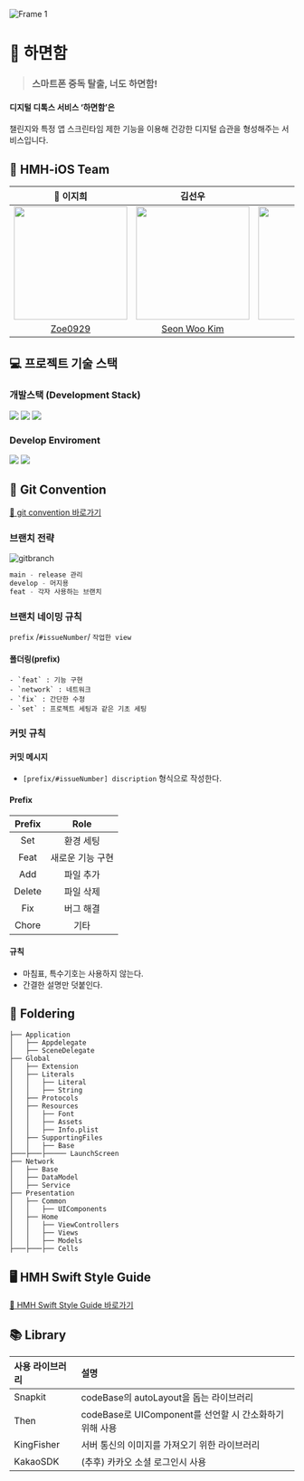 ![Frame 1](https://github.com/Team-HMH/HMH-iOS/assets/68178395/0d8863be-0dbe-4251-a732-67b7a0f79afa)
# 🚀 하면함


> ### 스마트폰 중독 탈출, 너도 하면함!
#### 디지털 디톡스 서비스 ‘하면함’은
챌린지와 특정 앱 스크린타임 제한 기능을 이용해 건강한 디지털 습관을 형성해주는 서비스입니다.

## 🍎 HMH-iOS Team
| 👑 이지희 | 김선우 | 김보연 |
| :--------: | :--------: | :--------: |
|<img src ="https://github.com/Team-HMH/HMH-iOS/assets/68178395/02238ee4-ca94-498c-90c7-a3c1e81d1d5b" width = "200px"/> | <img src = "https://github.com/Team-HMH/HMH-iOS/assets/68178395/98fd130d-23d1-409f-8709-e76d22ff7712" width = "200px"/> | <img src="https://github.com/Team-HMH/HMH-iOS/assets/68178395/a001eade-2e3e-45b6-80eb-c7be3ebafc98" width = "200px"/> |
| [Zoe0929](https://github.com/Zoe0929) | [Seon Woo Kim](https://github.com/kim-seonwoo) | [boyeon](https://github.com/boyeon0119) |

## 💻 프로젝트 기술 스택
### 개발스택 (Development Stack)
<img src="https://img.shields.io/badge/Swift-F05138?style=flat-square&logo=Swift&logoColor=white"/> <img src="https://img.shields.io/badge/UIKit-2396F3?style=flat-square&logo=UIKit&logoColor=white"/> <img src="https://img.shields.io/badge/iOS-000000?style=flat-square&logo=ios&logoColor=white"/>

### Develop Enviroment 
<img src="https://img.shields.io/badge/xcode 15.1-147EFB?style=flat-square&logo=Xcode&logoColor=white"/> <img src="https://img.shields.io/badge/iOS 15.0-000000?style=flat-square&logo=ios&logoColor=white"/>

## 📌 Git Convention
[🚀 git convention 바로가기](https://github.com/Team-HMH/HMH-iOS/wiki/%F0%9F%9A%80-HMH-Git-flow)
### 브랜치 전략
![gitbranch](https://github.com/Team-HMH/HMH-iOS/assets/68178395/bef9ff04-7f4c-4460-adb7-b861b848b6ea)
```swift
main - release 관리 
develop - 머지용
feat - 각자 사용하는 브랜치
```


### 브랜치 네이밍 규칙
`prefix` /`#issueNumber`/ `작업한 view`
#### 폴더링(prefix)
    - `feat` : 기능 구현
    - `network` : 네트워크
    - `fix` : 간단한 수정
    - `set` : 프로젝트 세팅과 같은 기초 세팅
### 커밋 규칙
#### 커밋 메시지
- `[prefix/#issueNumber] discription` 형식으로 작성한다.
#### Prefix
|Prefix|Role|
|:---:|:---:|
|Set| 환경 세팅 |
|Feat| 새로운 기능 구현|
|Add| 파일 추가 |
|Delete| 파일 삭제 |
|Fix| 버그 해결 |
|Chore| 기타 |
#### 규칙
- 마침표, 특수기호는 사용하지 않는다.
- 간결한 설명만 덧붙인다.



## 📁 Foldering
``` 
├── Application
│   ├── Appdelegate
│   ├── SceneDelegate
├── Global
│   ├── Extension
│   ├── Literals
│   │   ├── Literal
│   │   ├── String
│   ├── Protocols
│   ├── Resources
│   │   ├── Font
│   │   ├── Assets
│   │   ├── Info.plist
│   ├── SupportingFiles
│   │   ├── Base
├───├───├───── LaunchScreen
├── Network
│   ├── Base
│   ├── DataModel
│   ├── Service
├── Presentation 
│   ├── Common
│   │   ├── UIComponents 
│   ├── Home
│   │   ├── ViewControllers
│   │   ├── Views
│   │   ├── Models
├───├───├── Cells
```


## 🖥️ HMH Swift Style Guide
[🚀 HMH Swift Style Guide 바로가기](https://github.com/Team-HMH/HMH-iOS/wiki/%F0%9F%9A%80-HMH-Swift-Style-Guide)


## 📚 Library
| 사용 라이브러리 | 설명 | 
| :-------- | :-------- |
| Snapkit | codeBase의 autoLayout을 돕는 라이브러리 |
| Then | codeBase로 UIComponent를 선언할 시 간소화하기 위해 사용 |
| KingFisher | 서버 통신의 이미지를 가져오기 위한 라이브러리 |
| KakaoSDK | (추후) 카카오 소셜 로그인시 사용 |
